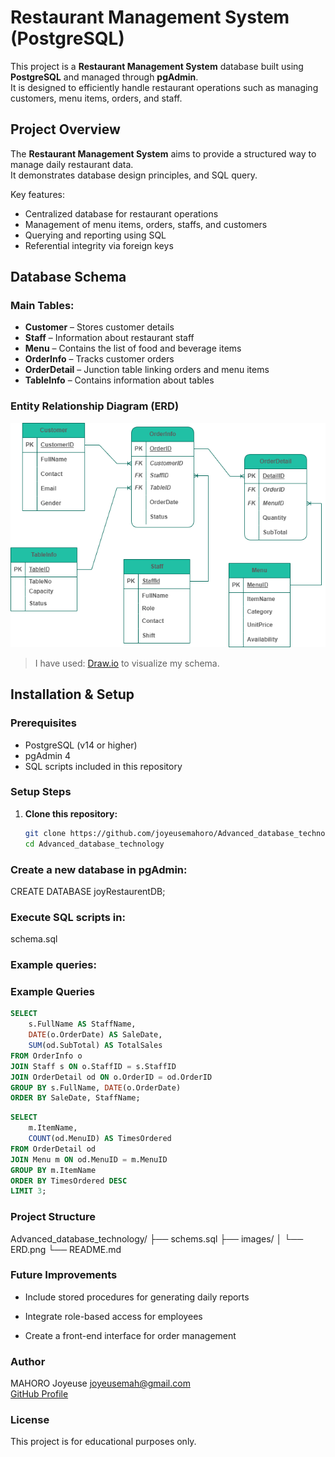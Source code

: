 # Restaurant Management System (PostgreSQL)

This project is a **Restaurant Management System** database built using **PostgreSQL** and managed through **pgAdmin**.  
It is designed to efficiently handle restaurant operations such as managing customers, menu items, orders, and staff.

## Project Overview

The **Restaurant Management System** aims to provide a structured way to manage daily restaurant data.  
It demonstrates database design principles, and SQL query.

Key features:

- Centralized database for restaurant operations
- Management of menu items, orders, staffs, and customers
- Querying and reporting using SQL
- Referential integrity via foreign keys

## Database Schema

### Main Tables:

- **Customer** – Stores customer details
- **Staff** – Information about restaurant staff
- **Menu** – Contains the list of food and beverage items
- **OrderInfo** – Tracks customer orders
- **OrderDetail** – Junction table linking orders and menu items
- **TableInfo** – Contains information about tables

### Entity Relationship Diagram (ERD)

![ERD Diagram](./images/ERD.png)

> I have used: [Draw.io](https://app.diagrams.net/) to visualize my schema.

## Installation & Setup

### Prerequisites

- PostgreSQL (v14 or higher)
- pgAdmin 4
- SQL scripts included in this repository

### Setup Steps

1. **Clone this repository:**
   ```bash
   git clone https://github.com/joyeusemahoro/Advanced_database_technology.git
   cd Advanced_database_technology
   ```

### Create a new database in pgAdmin:

CREATE DATABASE joyRestaurentDB;

### Execute SQL scripts in:

schema.sql

### Example queries:

### Example Queries

<!-- Q6. Daily Sales Report per Staff -->

```sql
SELECT
    s.FullName AS StaffName,
    DATE(o.OrderDate) AS SaleDate,
    SUM(od.SubTotal) AS TotalSales
FROM OrderInfo o
JOIN Staff s ON o.StaffID = s.StaffID
JOIN OrderDetail od ON o.OrderID = od.OrderID
GROUP BY s.FullName, DATE(o.OrderDate)
ORDER BY SaleDate, StaffName;

```

<!-- Q4. Retrieving top 3 most frequently ordered menu items -->

```sql
SELECT
    m.ItemName,
    COUNT(od.MenuID) AS TimesOrdered
FROM OrderDetail od
JOIN Menu m ON od.MenuID = m.MenuID
GROUP BY m.ItemName
ORDER BY TimesOrdered DESC
LIMIT 3;

```

### Project Structure

Advanced_database_technology/
├── schems.sql
├── images/
│ └── ERD.png
└── README.md

### Future Improvements

- Include stored procedures for generating daily reports

- Integrate role-based access for employees

- Create a front-end interface for order management

### Author

MAHORO Joyeuse
[joyeusemah@gmail.com](https://mail.google.com/mail)  
[GitHub Profile](https://github.com/joyeusemahoro)

### License

This project is for educational purposes only.
